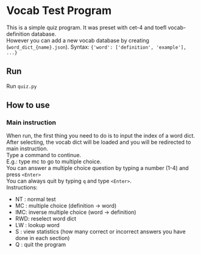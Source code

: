 # Vocab Test Program
This is a simple quiz program. It was preset with cet-4 and toefl vocab-definition database.  
However you can add a new vocab database by creating (`word_dict_{name}.json`).
Syntax: `{'word': ['definition', 'example'], ...}`

## Run

Run `quiz.py`

## How to use

### Main instruction

When run, the first thing you need to do is to input the index of a word dict.  
After selecting, the vocab dict will be loaded and you will be redirected to  
main instruction.  
Type a command to continue.  
E.g.: type mc to go to multiple choice.  
You can answer a multiple choice question by typing a number (1-4) and press `<Enter>`  
You can always quit by typing `q` and type `<Enter>`.  
Instructions:
+ NT : normal test
+ MC : multiple choice (definition -> word)
+ IMC: inverse multiple choice (word -> definition)
+ RWD: reselect word dict
+ LW : lookup word
+ S  : view statistics (how many correct or incorrect answers you have done in each section)
+ Q  : quit the program

